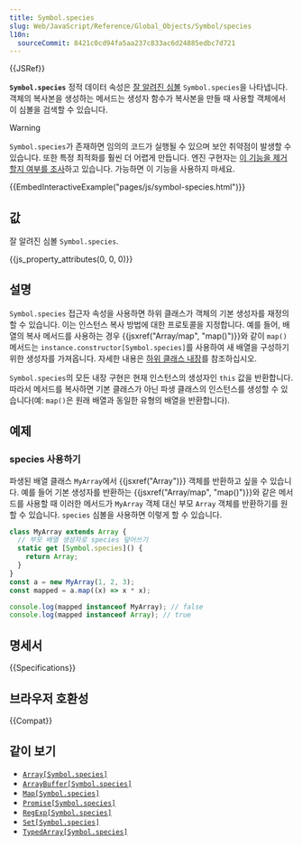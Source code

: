 ```yaml
---
title: Symbol.species
slug: Web/JavaScript/Reference/Global_Objects/Symbol/species
l10n:
  sourceCommit: 8421c0cd94fa5aa237c833ac6d24885edbc7d721
---
```


{{JSRef}}

**`Symbol.species`** 정적 데이터 속성은 [잘 알려진 심볼](/ko/docs/Web/JavaScript/Reference/Global_Objects/Symbol#잘_알려진_심볼) `Symbol.species`을 나타냅니다. 객체의 복사본을 생성하는 메서드는 생성자 함수가 복사본을 만들 때 사용할 객체에서 이 심볼을 검색할 수 있습니다.

> [!WARNING]
> `Symbol.species`가 존재하면 임의의 코드가 실행될 수 있으며 보안 취약점이 발생할 수 있습니다. 또한 특정 최적화를 훨씬 더 어렵게 만듭니다. 엔진 구현자는 [이 기능을 제거할지 여부를 조사](https://github.com/tc39/proposal-rm-builtin-subclassing)하고 있습니다. 가능하면 이 기능을 사용하지 마세요.

{{EmbedInteractiveExample("pages/js/symbol-species.html")}}

## 값

잘 알려진 심볼 `Symbol.species`.

{{js_property_attributes(0, 0, 0)}}

## 설명

`Symbol.species` 접근자 속성을 사용하면 하위 클래스가 객체의 기본 생성자를 재정의할 수 있습니다. 이는 인스턴스 복사 방법에 대한 프로토콜을 지정합니다. 예를 들어, 배열의 복사 메서드를 사용하는 경우 {{jsxref("Array/map", "map()")}}와 같이 `map()` 메서드는 `instance.constructor[Symbol.species]`를 사용하여 새 배열을 구성하기 위한 생성자를 가져옵니다. 자세한 내용은 [하위 클래스 내장](/ko/docs/Web/JavaScript/Reference/Classes/extends#subclassing_built-ins)를 참조하십시오.

`Symbol.species`의 모든 내장 구현은 현재 인스턴스의 생성자인 `this` 값을 반환합니다. 따라서 메서드를 복사하면 기본 클래스가 아닌 파생 클래스의 인스턴스를 생성할 수 있습니다(예: `map()`은 원래 배열과 동일한 유형의 배열을 반환합니다).

## 예제

### species 사용하기

파생된 배열 클래스 `MyArray`에서 {{jsxref("Array")}} 객체를 반환하고 싶을 수 있습니다. 예를 들어 기본 생성자를 반환하는 {{jsxref("Array/map", "map()")}}와 같은 메서드를 사용할 때 이러한 메서드가 `MyArray` 객체 대신 부모 `Array` 객체를 반환하기를 원할 수 있습니다. `species` 심볼을 사용하면 이렇게 할 수 있습니다.

```js
class MyArray extends Array {
  // 부모 배열 생성자로 species 덮어쓰기
  static get [Symbol.species]() {
    return Array;
  }
}
const a = new MyArray(1, 2, 3);
const mapped = a.map((x) => x * x);

console.log(mapped instanceof MyArray); // false
console.log(mapped instanceof Array); // true
```

## 명세서

{{Specifications}}

## 브라우저 호환성

{{Compat}}

## 같이 보기

- [`Array[Symbol.species]`](/ko/docs/Web/JavaScript/Reference/Global_Objects/Array/Symbol.species)
- [`ArrayBuffer[Symbol.species]`](/ko/docs/Web/JavaScript/Reference/Global_Objects/ArrayBuffer/Symbol.species)
- [`Map[Symbol.species]`](/ko/docs/Web/JavaScript/Reference/Global_Objects/Map/Symbol.species)
- [`Promise[Symbol.species]`](/ko/docs/Web/JavaScript/Reference/Global_Objects/Promise/Symbol.species)
- [`RegExp[Symbol.species]`](/ko/docs/Web/JavaScript/Reference/Global_Objects/RegExp/Symbol.species)
- [`Set[Symbol.species]`](/ko/docs/Web/JavaScript/Reference/Global_Objects/Set/Symbol.species)
- [`TypedArray[Symbol.species]`](/ko/docs/Web/JavaScript/Reference/Global_Objects/TypedArray/Symbol.species)
